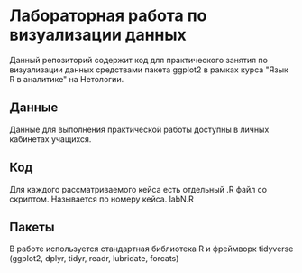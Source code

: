 # Лабораторная работа по визуализации данных

Данный репозиторий содержит код для практического занятия по визуализации данных средствами пакета ggplot2 в рамках курса "Язык R в аналитике" на Нетологии.

## Данные

Данные для выполнения практической работы доступны в личных кабинетах учащихся.

## Код

Для каждого рассматриваемого кейса есть отдельный .R файл со скриптом. Называется по номеру кейса. labN.R

## Пакеты

В работе используется стандартная библиотека R и фреймворк tidyverse (ggplot2, dplyr, tidyr, readr, lubridate, forcats)